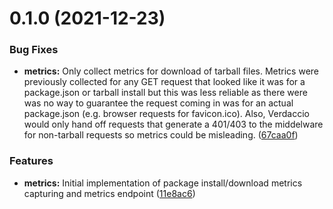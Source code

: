 # 0.1.0 (2021-12-23)


### Bug Fixes

* **metrics:** Only collect metrics for download of tarball files. Metrics were previously collected for any GET request that looked like it was for a package.json or tarball install but this was less reliable as there were was no way to guarantee the request coming in was for an actual package.json (e.g. browser requests for favicon.ico). Also, Verdaccio would only hand off requests that generate a 401/403 to the middelware for non-tarball requests so metrics could be misleading. ([67caa0f](https://github.com/xlts-dev/verdaccio-prometheus-middleware/commit/67caa0f2e733966af9ece23ab649879378bd28e4))


### Features

* **metrics:** Initial implementation of package install/download metrics capturing and metrics endpoint ([11e8ac6](https://github.com/xlts-dev/verdaccio-prometheus-middleware/commit/11e8ac6fc89c44531a5753d5b672276174972524))



